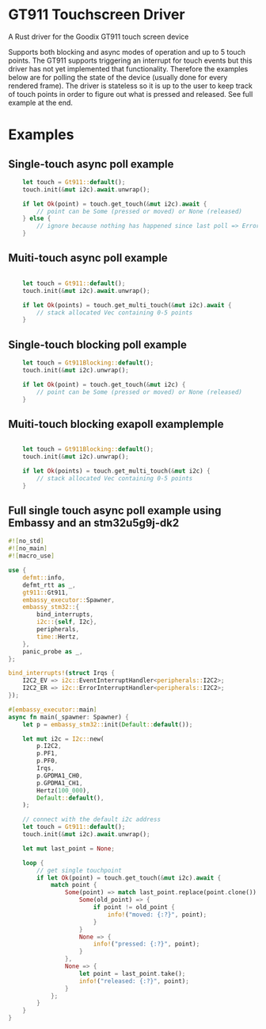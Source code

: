 # GT911 Touchscreen Driver

A Rust driver for the Goodix GT911 touch screen device

Supports both blocking and async modes of operation and up to 5 touch points. 
The GT911 supports triggering an interrupt for touch events but this driver has not yet implemented that functionality.
Therefore the examples below are for polling the state of the device (usually done for every rendered frame).
The driver is stateless so it is up to the user to keep track of touch points in order to figure out what is pressed and released. 
See full example at the end.

# Examples

## Single-touch async poll example

```rust
    let touch = Gt911::default();
    touch.init(&mut i2c).await.unwrap();

    if let Ok(point) = touch.get_touch(&mut i2c).await {
        // point can be Some (pressed or moved) or None (released)
    } else {
        // ignore because nothing has happened since last poll => Error::NotReady
    }

```

## Muiti-touch async poll example 


```rust

    let touch = Gt911::default();
    touch.init(&mut i2c).await.unwrap();

    if let Ok(points) = touch.get_multi_touch(&mut i2c).await {
        // stack allocated Vec containing 0-5 points
    }
```



## Single-touch blocking poll example

```rust
    let touch = Gt911Blocking::default();
    touch.init(&mut i2c).unwrap();

    if let Ok(point) = touch.get_touch(&mut i2c) {
        // point can be Some (pressed or moved) or None (released)
    }

```

## Muiti-touch blocking exapoll examplemple 


```rust

    let touch = Gt911Blocking::default();
    touch.init(&mut i2c).unwrap();

    if let Ok(points) = touch.get_multi_touch(&mut i2c) {
        // stack allocated Vec containing 0-5 points
    }
```



## Full single touch async poll example using Embassy and an stm32u5g9j-dk2

```rust
#![no_std]
#![no_main]
#![macro_use]

use {
    defmt::info,
    defmt_rtt as _,
    gt911::Gt911,
    embassy_executor::Spawner,
    embassy_stm32::{
        bind_interrupts,
        i2c::{self, I2c},
        peripherals,
        time::Hertz,
    },
    panic_probe as _,
};

bind_interrupts!(struct Irqs {
    I2C2_EV => i2c::EventInterruptHandler<peripherals::I2C2>;
    I2C2_ER => i2c::ErrorInterruptHandler<peripherals::I2C2>;
});

#[embassy_executor::main]
async fn main(_spawner: Spawner) {
    let p = embassy_stm32::init(Default::default());

    let mut i2c = I2c::new(
        p.I2C2,
        p.PF1,
        p.PF0,
        Irqs,
        p.GPDMA1_CH0,
        p.GPDMA1_CH1,
        Hertz(100_000),
        Default::default(),
    );

    // connect with the default i2c address
    let touch = Gt911::default();
    touch.init(&mut i2c).await.unwrap();

    let mut last_point = None;

    loop {
        // get single touchpoint
        if let Ok(point) = touch.get_touch(&mut i2c).await {
            match point {
                Some(point) => match last_point.replace(point.clone()) {
                    Some(old_point) => {
                        if point != old_point {
                            info!("moved: {:?}", point);
                        }
                    }
                    None => {
                        info!("pressed: {:?}", point);
                    }
                },
                None => {
                    let point = last_point.take();
                    info!("released: {:?}", point);
                }
            };
        }
    }
}
```